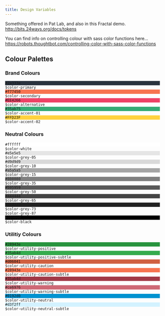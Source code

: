 ```yaml
---
title: Design Variables
---
```


Something offered in Pat Lab, and also in this Fractal demo. http://bits.24ways.org/docs/tokens

You can find info on controlling colour with sass color functions here... https://robots.thoughtbot.com/controlling-color-with-sass-color-functions

## Colour Palettes

### Brand Colours

<div class="sg-palette-list">

   <div class="sg-palette-list__item">
        <div class="sg-palette-list__item__swatch" style="background: #2a333e;">
            <code>#2a333e</code>
        </div>
        <code>$color-primary</code>
    </div>
    <div class="sg-palette-list__item">
        <div class="sg-palette-list__item__swatch" style="background: #f77450;">
            <code>#f77450</code>
        </div>
        <code>$color-secondary</code>
    </div>
    <div class="sg-palette-list__item">
        <div class="sg-palette-list__item__swatch" style="background: #EE4266;">
            <code>#EE4266</code>
        </div>
        <code>$color-alternative</code>
    </div>
    <div class="sg-palette-list__item">
        <div class="sg-palette-list__item__swatch" style="background: #35ab75;">
            <code>#35ab75</code>
        </div>
        <code>$color-accent-01</code>
    </div>
    <div class="sg-palette-list__item">
        <div class="sg-palette-list__item__swatch" style="background: #FFD23F;">
            <code>#FFD23F</code>
        </div>
        <code>$color-accent-02</code>
    </div>

</div>




### Neutral Colours

<div class="sg-palette-list">

   <div class="sg-palette-list__item">
        <div class="sg-palette-list__item__swatch" style="background: #ffffff;">
            <code>#ffffff</code>
        </div>
        <code>$color-white</code>
    </div>
    <div class="sg-palette-list__item">
        <div class="sg-palette-list__item__swatch" style="background: #e5e5e5;">
            <code>#e5e5e5</code>
        </div>
        <code>$color-grey-05</code>
    </div>
    <div class="sg-palette-list__item">
        <div class="sg-palette-list__item__swatch" style="background: #d9d9d9;">
            <code>#d9d9d9</code>
        </div>
        <code>$color-grey-10</code>
    </div>
    <div class="sg-palette-list__item">
        <div class="sg-palette-list__item__swatch" style="background: #a5a5a5;">
            <code>#a5a5a5</code>
        </div>
        <code>$color-grey-15</code>
    </div>
    <div class="sg-palette-list__item">
        <div class="sg-palette-list__item__swatch" style="background: #808080;">
            <code>#808080</code>
        </div>
        <code>$color-grey-35</code>
    </div>
    <div class="sg-palette-list__item">
        <div class="sg-palette-list__item__swatch" style="background: #595959;">
            <code>#595959</code>
        </div>
        <code>$color-grey-50</code>
    </div>
    <div class="sg-palette-list__item">
        <div class="sg-palette-list__item__swatch" style="background: #444444;">
            <code>#444444</code>
        </div>
        <code>$color-grey-65</code>
    </div>
    <div class="sg-palette-list__item">
        <div class="sg-palette-list__item__swatch" style="background: #222222;">
            <code>#222222</code>
        </div>
        <code>$color-grey-73</code>
    </div>
        <code>$color-grey-87</code>
    </div>
    <div class="sg-palette-list__item">
        <div class="sg-palette-list__item__swatch" style="background: #000000;">
            <code>#000000</code>
        </div>
        <code>$color-black</code>
    </div>

</div>


### Utilitiy Colours

<div class="sg-palette-list">

   <div class="sg-palette-list__item">
        <div class="sg-palette-list__item__swatch" style="background: #28943e;">
            <code>#28943e</code>
        </div>
        <code>$color-utility-positive</code>
    </div>
    <div class="sg-palette-list__item">
        <div class="sg-palette-list__item__swatch" style="background: #35ab4d;">
            <code>#35ab4d</code>
        </div>
        <code>$color-utility-positive-subtle</code>
    </div>
    <div class="sg-palette-list__item">
        <div class="sg-palette-list__item__swatch" style="background: #d06041;">
            <code>#d06041</code>
        </div>
        <code>$color-utility-caution</code>
    </div>
   <div class="sg-palette-list__item">
        <div class="sg-palette-list__item__swatch" style="background: #f77450;">
            <code>#28943e</code>
        </div>
        <code>$color-utility-caution-subtle</code>
    </div>
    <div class="sg-palette-list__item">
        <div class="sg-palette-list__item__swatch" style="background: #a23947;">
            <code>#35ab4d</code>
        </div>
        <code>$color-utility-warning</code>
    </div>
    <div class="sg-palette-list__item">
        <div class="sg-palette-list__item__swatch" style="background: #ce6976;">
            <code>#ce6976</code>
        </div>
        <code>$color-utility-warning-subtle</code>
    </div>
    <div class="sg-palette-list__item">
        <div class="sg-palette-list__item__swatch" style="background: #0192d0;">
            <code>#0192d0</code>
        </div>
        <code>$color-utility-neutral</code>
    </div>
    <div class="sg-palette-list__item">
        <div class="sg-palette-list__item__swatch" style="background: #d3f2ff;">
            <code>#d3f2ff</code>
        </div>
        <code>$color-utility-neutral-subtle</code>
    </div>

</div>

